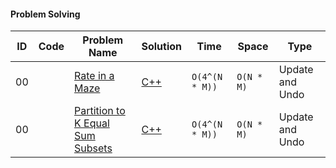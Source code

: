 #### Problem Solving
|ID|Code| Problem Name |  Solution  |  Time | Space | Type | 
|--|----|-------- | ---------- | -------| ------ | ---- |
|00||[Rate in a Maze](https://www.geeksforgeeks.org/rat-in-a-maze/)|[C++](https://github.com/Ali-Elshorpagi/algorithms/blob/main/backtracking/rat_in_a_maze.cpp)|`O(4^(N * M))`|`O(N * M)`|Update and Undo|
|00||[Partition to K Equal Sum Subsets](https://leetcode.com/problems/partition-to-k-equal-sum-subsets/)|[C++](https://github.com/Ali-Elshorpagi/algorithms/blob/main/backtracking/LeetCode_698.cpp)|`O(4^(N * M))`|`O(N * M)`|Update and Undo|